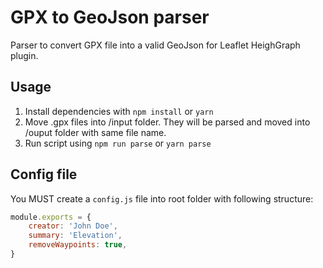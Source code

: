 # GPX to GeoJson parser

Parser to convert GPX file into a valid GeoJson for Leaflet HeighGraph plugin.

## Usage

1. Install dependencies with `npm install` or `yarn`
2. Move .gpx files into /input folder. They will be parsed and moved into /ouput folder with same file name.
3. Run script using `npm run parse` or `yarn parse`

## Config file

You MUST create a `config.js` file into root folder with following structure:

```js
module.exports = {
    creator: 'John Doe',
    summary: 'Elevation',
    removeWaypoints: true,
}
```